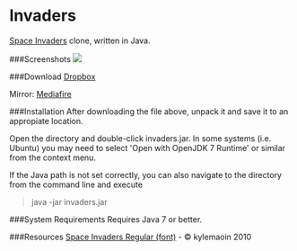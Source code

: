Invaders
=
[Space Invaders](http://en.wikipedia.org/wiki/Space_Invaders) clone, written in Java.

###Screenshots
![](http://min.us/ljt8HhaA8laZq)

###Download
[Dropbox](https://dl.dropboxusercontent.com/u/23829102/invaders.zip)

Mirror: [Mediafire](http://www.mediafire.com/download/kwv9s90j9i1o4kc/invaders.zip)

###Installation
After downloading the file above, unpack it and save it to an appropiate location.

Open the directory and double-click invaders.jar. In some systems (i.e. Ubuntu) you may need to select 'Open with OpenJDK 7 Runtime' or similar from the context menu.

If the Java path is not set correctly, you can also navigate to the directory from the command line and execute

>java -jar invaders.jar

###System Requirements
Requires Java 7 or better.

###Resources
[Space Invaders Regular (font)](http://www.fonts2u.com/space-invaders-regular.font) - &copy; kylemaoin 2010